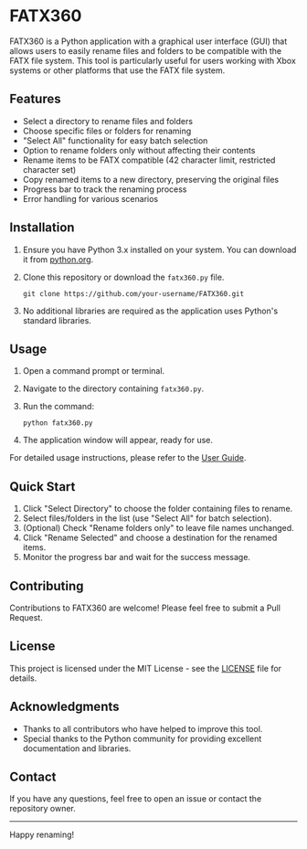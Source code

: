 # FATX360

FATX360 is a Python application with a graphical user interface (GUI) that allows users to easily rename files and folders to be compatible with the FATX file system. This tool is particularly useful for users working with Xbox systems or other platforms that use the FATX file system.

## Features

- Select a directory to rename files and folders
- Choose specific files or folders for renaming
- "Select All" functionality for easy batch selection
- Option to rename folders only without affecting their contents
- Rename items to be FATX compatible (42 character limit, restricted character set)
- Copy renamed items to a new directory, preserving the original files
- Progress bar to track the renaming process
- Error handling for various scenarios

## Installation

1. Ensure you have Python 3.x installed on your system. You can download it from [python.org](https://www.python.org/downloads/).

2. Clone this repository or download the `fatx360.py` file.

   ```
   git clone https://github.com/your-username/FATX360.git
   ```

3. No additional libraries are required as the application uses Python's standard libraries.

## Usage

1. Open a command prompt or terminal.
2. Navigate to the directory containing `fatx360.py`.
3. Run the command:

   ```
   python fatx360.py
   ```

4. The application window will appear, ready for use.

For detailed usage instructions, please refer to the [User Guide](USER_GUIDE.md).

## Quick Start

1. Click "Select Directory" to choose the folder containing files to rename.
2. Select files/folders in the list (use "Select All" for batch selection).
3. (Optional) Check "Rename folders only" to leave file names unchanged.
4. Click "Rename Selected" and choose a destination for the renamed items.
5. Monitor the progress bar and wait for the success message.

## Contributing

Contributions to FATX360 are welcome! Please feel free to submit a Pull Request.

## License

This project is licensed under the MIT License - see the [LICENSE](LICENSE) file for details.

## Acknowledgments

- Thanks to all contributors who have helped to improve this tool.
- Special thanks to the Python community for providing excellent documentation and libraries.

## Contact

If you have any questions, feel free to open an issue or contact the repository owner.

---

Happy renaming!
